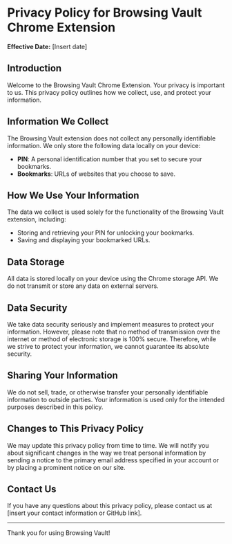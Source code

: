 # Privacy Policy for Browsing Vault Chrome Extension

**Effective Date:** [Insert date]

## Introduction

Welcome to the Browsing Vault Chrome Extension. Your privacy is important to us. This privacy policy outlines how we collect, use, and protect your information.

## Information We Collect

The Browsing Vault extension does not collect any personally identifiable information. We only store the following data locally on your device:

- **PIN**: A personal identification number that you set to secure your bookmarks.
- **Bookmarks**: URLs of websites that you choose to save.

## How We Use Your Information

The data we collect is used solely for the functionality of the Browsing Vault extension, including:

- Storing and retrieving your PIN for unlocking your bookmarks.
- Saving and displaying your bookmarked URLs.

## Data Storage

All data is stored locally on your device using the Chrome storage API. We do not transmit or store any data on external servers.

## Data Security

We take data security seriously and implement measures to protect your information. However, please note that no method of transmission over the internet or method of electronic storage is 100% secure. Therefore, while we strive to protect your information, we cannot guarantee its absolute security.

## Sharing Your Information

We do not sell, trade, or otherwise transfer your personally identifiable information to outside parties. Your information is used only for the intended purposes described in this policy.

## Changes to This Privacy Policy

We may update this privacy policy from time to time. We will notify you about significant changes in the way we treat personal information by sending a notice to the primary email address specified in your account or by placing a prominent notice on our site.

## Contact Us

If you have any questions about this privacy policy, please contact us at [insert your contact information or GitHub link].

---

Thank you for using Browsing Vault!
